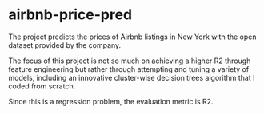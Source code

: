 # airbnb-price-pred


The project predicts the prices of Airbnb listings in New York with the open dataset provided by the company. 

The focus of this project is not so much on achieving a higher R2 through feature engineering but rather through attempting and tuning a variety of models, including an innovative cluster-wise decision trees algorithm that I coded from scratch.

Since this is a regression problem, the evaluation metric is R2.
